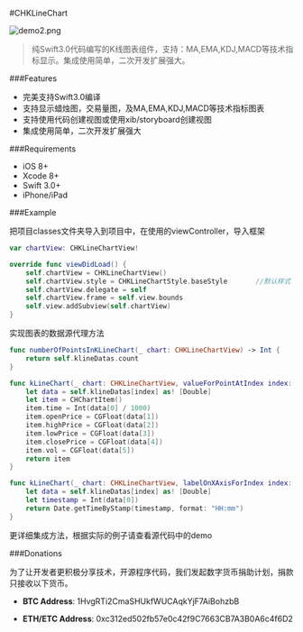 #CHKLineChart

![demo2.png](https://github.com/zhiquan911/CHKLineChart/blob/master/demo.png)

> 纯Swift3.0代码编写的K线图表组件，支持：MA,EMA,KDJ,MACD等技术指标显示。集成使用简单，二次开发扩展强大。

###Features

- 完美支持Swift3.0编译
- 支持显示蜡烛图，交易量图，及MA,EMA,KDJ,MACD等技术指标图表
- 支持使用代码创建视图或使用xib/storyboard创建视图
- 集成使用简单，二次开发扩展强大


###Requirements

- iOS 8+
- Xcode 8+
- Swift 3.0+
- iPhone/iPad

###Example

把项目classes文件夹导入到项目中，在使用的viewController，导入框架

```swift
var chartView: CHKLineChartView!

override func viewDidLoad() {
    self.chartView = CHKLineChartView()
    self.chartView.style = CHKLineChartStyle.baseStyle       //默认样式
    self.chartView.delegate = self
    self.chartView.frame = self.view.bounds
    self.view.addSubview(self.chartView)
}
```

实现图表的数据源代理方法

```swift
func numberOfPointsInKLineChart(_ chart: CHKLineChartView) -> Int {
    return self.klineDatas.count
}

func kLineChart(_ chart: CHKLineChartView, valueForPointAtIndex index: Int) -> CHChartItem {
    let data = self.klineDatas[index] as! [Double]
    let item = CHChartItem()
    item.time = Int(data[0] / 1000)
    item.openPrice = CGFloat(data[1])
    item.highPrice = CGFloat(data[2])
    item.lowPrice = CGFloat(data[3])
    item.closePrice = CGFloat(data[4])
    item.vol = CGFloat(data[5])
    return item
}

func kLineChart(_ chart: CHKLineChartView, labelOnXAxisForIndex index: Int) -> String {
    let data = self.klineDatas[index] as! [Double]
    let timestamp = Int(data[0])
    return Date.getTimeByStamp(timestamp, format: "HH:mm")
}
```

更详细集成方法，根据实际的例子请查看源代码中的demo

###Donations

为了让开发者更积极分享技术，开源程序代码，我们发起数字货币捐助计划，捐款只接收以下货币。

- **BTC Address**:  1HvgRTi2CmaSHUkfWUCAqkYjF7AiBohzbB

- **ETH/ETC Address**:  0xc312ed502fb57e0c42f9C7663CB7A3B0A6c4f6D2
